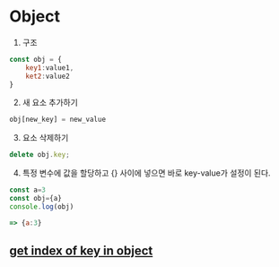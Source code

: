 # Object

1. 구조

```javascript
const obj = {
    key1:value1,
    ket2:value2
}
```

2. 새 요소 추가하기

```javascript
obj[new_key] = new_value
```

3. 요소 삭제하기

```javascript
delete obj.key;
```

4. 특정 변수에 값을 할당하고 {} 사이에 넣으면 바로 key-value가 설정이 된다.

```js
const a=3
const obj={a}
console.log(obj)

=> {a:3}
```



## [get index of key in object](https://stackoverflow.com/questions/15218448/get-index-of-a-key-in-json)

